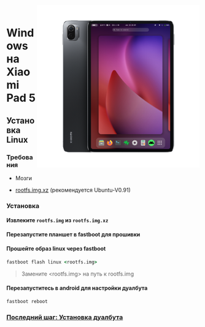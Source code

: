 ﻿﻿<img align="right" src="../../assets/nabu.png" width="425" alt="Linux Running On A Xiaomi Pad 5">


# Windows на Xiaomi Pad 5

## Установка Linux

### Требования
- Мозги
  
- [rootfs.img.xz](https://mega.nz/folder/CVMGEAiB#7oazR3wpkKdAH2eZChtRTg) (рекомендуется Ubuntu-V0.91)

### Установка

#### Извлеките `rootfs.img` из `rootfs.img.xz`

#### Перезапустите планшет в fastboot для прошивки

#### Прошейте образ linux через fastboot
```cmd
fastboot flash linux <rootfs.img>
```
> Замените <rootfs.img> на путь к rootfs.img

#### Перезапуститесь в android для настройки дуалбута
```sh
fastboot reboot
```

### [Последний шаг: Установка дуалбута](dualboot-ru.md)